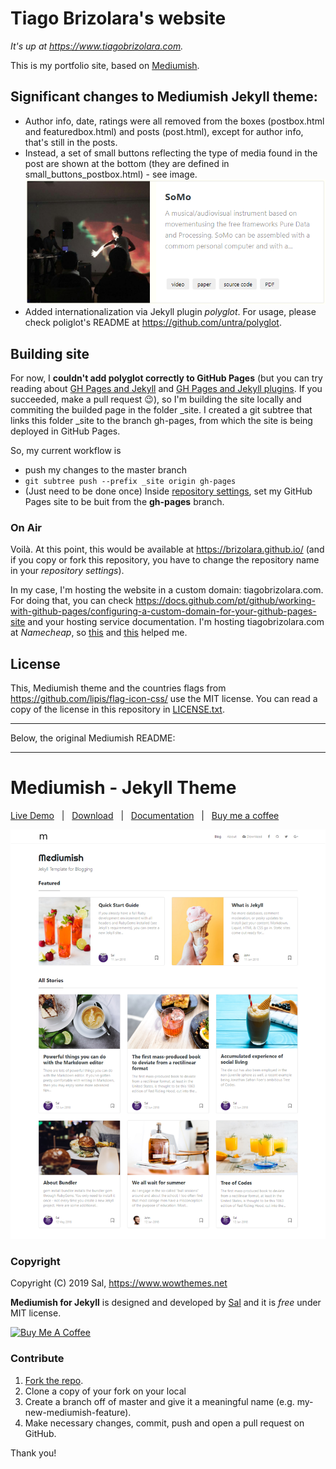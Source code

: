 # Tiago Brizolara's website

_It's up at https://www.tiagobrizolara.com._

This is my portfolio site, based on [Mediumish](#mediumish---jekyll-theme).

## Significant changes to Mediumish Jekyll theme:
- Author info, date, ratings were all removed from the boxes (postbox.html and featuredbox.html) and posts (post.html), except for author info, that's still in  the posts.
- Instead, a set of small buttons reflecting the type of media found in the post are shown at the bottom (they are defined in small_buttons_postbox.html) - see image.
![](https://github.com/brizolara/brizolara.github.io/blob/master/assets/images/box-example.png?raw=true)
- Added internationalization via Jekyll plugin *polyglot*. For usage, please check poliglot's README at https://github.com/untra/polyglot.

## Building site

For now, I **couldn't add polyglot correctly to GitHub Pages** (but you can try reading about [GH Pages and Jekyll](https://docs.github.com/pt/free-pro-team@latest/github/working-with-github-pages/about-github-pages-and-jekyll) and [GH Pages and Jekyll plugins](https://docs.github.com/en/enterprise/2.13/user/articles/adding-jekyll-plugins-to-a-github-pages-site). If you succeeded, make a pull request :wink:), so I'm building the site locally and commiting the builded page in the folder \_site. I created a git subtree that links this folder \_site to the branch gh-pages, from which the site is being deployed in GitHub Pages.

So, my current workflow is
- push my changes to the master branch
- `git subtree push --prefix _site origin gh-pages`
- (Just need to be done once) Inside [repository settings](https://github.com/brizolara/brizolara.github.io/settings), set my GitHub Pages site to be buit from the **gh-pages** branch.

### On Air

Voilà. At this point, this would be available at https://brizolara.github.io/ (and if you copy or fork this repository, you have to change the repository name in your _repository settings_).

In my case, I'm hosting the website in a custom domain: tiagobrizolara.com. For doing that, you can check https://docs.github.com/pt/github/working-with-github-pages/configuring-a-custom-domain-for-your-github-pages-site and your hosting service documentation. I'm hosting tiagobrizolara.com at _Namecheap_, so [this](https://www.namecheap.com/support/knowledgebase/article.aspx/9645/2208/how-do-i-link-my-domain-to-github-pages/) and [this](https://gist.github.com/mapsam/ce60b87eea561ea6bdbf) helped me.


## License

This, Mediumish theme and the countries flags from https://github.com/lipis/flag-icon-css/ use the MIT license. You can read a copy of the license in this repository in [LICENSE.txt](https://github.com/brizolara/brizolara.github.io/blob/master/LICENSE.txt). 

---

Below, the original Mediumish README:

---

# Mediumish - Jekyll Theme

[Live Demo](https://wowthemesnet.github.io/mediumish-theme-jekyll/) &nbsp; | &nbsp; [Download](https://github.com/wowthemesnet/mediumish-theme-jekyll/archive/master.zip) &nbsp; | &nbsp; [Documentation](https://bootstrapstarter.com/bootstrap-templates/template-mediumish-bootstrap-jekyll/) &nbsp; | &nbsp; [Buy me a coffee](https://www.wowthemes.net/donate/)

![mediumish](assets/images/mediumish-jekyll-template.png)


### Copyright

Copyright (C) 2019 Sal, https://www.wowthemes.net

**Mediumish for Jekyll** is designed and developed by [Sal](https://www.wowthemes.net) and it is *free* under MIT license. 

<a href="https://www.wowthemes.net/donate/" target="_blank"><img src="https://www.buymeacoffee.com/assets/img/custom_images/orange_img.png" alt="Buy Me A Coffee" style="height: auto !important;width: auto !important;" ></a>

### Contribute

1. [Fork the repo](https://github.com/wowthemesnet/mediumish-theme-jekyll).
2. Clone a copy of your fork on your local
3. Create a branch off of master and give it a meaningful name (e.g. my-new-mediumish-feature).
4. Make necessary changes, commit, push and open a pull request on GitHub.

Thank you!
